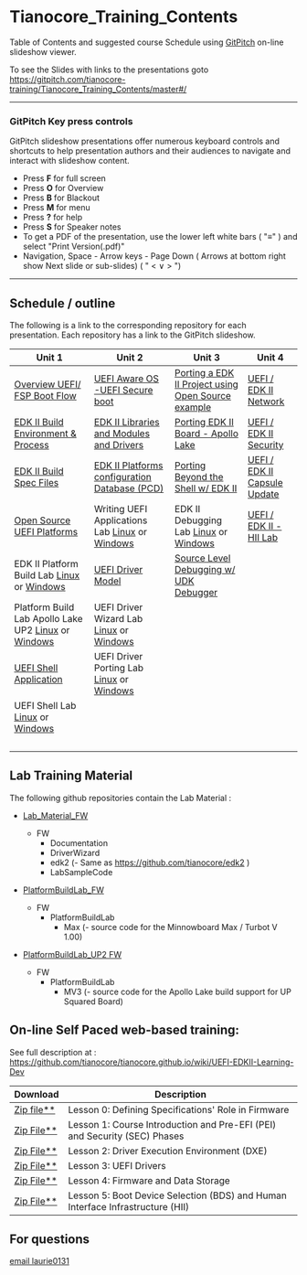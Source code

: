 <!--- @file
  Readme.md for UEFI / EDK II Training Tianocore Contents

  Copyright (c) 2018, Intel Corporation. All rights reserved.<BR>

  Redistribution and use in source (original document form) and 'compiled'
  forms (converted to PDF, epub, HTML and other formats) with or without
  modification, are permitted provided that the following conditions are met:

  1) Redistributions of source code (original document form) must retain the
     above copyright notice, this list of conditions and the following
     disclaimer as the first lines of this file unmodified.

  2) Redistributions in compiled form (transformed to other DTDs, converted to
     PDF, epub, HTML and other formats) must reproduce the above copyright
     notice, this list of conditions and the following disclaimer in the
     documentation and/or other materials provided with the distribution.

  THIS DOCUMENTATION IS PROVIDED BY TIANOCORE PROJECT "AS IS" AND ANY EXPRESS OR
  IMPLIED WARRANTIES, INCLUDING, BUT NOT LIMITED TO, THE IMPLIED WARRANTIES OF
  MERCHANTABILITY AND FITNESS FOR A PARTICULAR PURPOSE ARE DISCLAIMED. IN NO
  EVENT SHALL TIANOCORE PROJECT  BE LIABLE FOR ANY DIRECT, INDIRECT, INCIDENTAL,
  SPECIAL, EXEMPLARY, OR CONSEQUENTIAL DAMAGES (INCLUDING, BUT NOT LIMITED TO,
  PROCUREMENT OF SUBSTITUTE GOODS OR SERVICES; LOSS OF USE, DATA, OR PROFITS;
  OR BUSINESS INTERRUPTION) HOWEVER CAUSED AND ON ANY THEORY OF LIABILITY,
  WHETHER IN CONTRACT, STRICT LIABILITY, OR TORT (INCLUDING NEGLIGENCE OR
  OTHERWISE) ARISING IN ANY WAY OUT OF THE USE OF THIS DOCUMENTATION, EVEN IF
  ADVISED OF THE POSSIBILITY OF SUCH DAMAGE.

-->

# Tianocore_Training_Contents
Table of Contents and suggested course Schedule using [GitPitch]( https://gitpitch.com/docs/) on-line slideshow viewer.
  
To see the Slides with links to the presentations goto https://gitpitch.com/tianocore-training/Tianocore_Training_Contents/master#/

---
### GitPitch Key press controls

GitPitch slideshow presentations offer numerous keyboard controls and shortcuts to help presentation authors and their audiences to navigate and interact with slideshow content.

-  Press **F** for full screen
-  Press **O** for Overview
-  Press **B** for Blackout 
-  Press **M** for menu
-  Press **?** for help
-  Press **S** for Speaker notes
- To get a PDF of the presentation, use the lower left white bars ( "&equiv;" ) and select "Print Version(.pdf)"
- Navigation,  Space - Arrow keys - Page Down ( Arrows at bottom right show Next slide or sub-slides) ( " < &or; > ")

---

## Schedule / outline
The following is a link to the corresponding repository for each presentation.  Each repository has a link to the GitPitch slideshow.

|Unit 1 | Unit 2 | Unit 3 | Unit 4 |
| ----------------- | ------------------ | -------------- | -------------- |
| [Overview UEFI/ FSP Boot Flow ](https://github.com/tianocore-training/UEFI_Boot_Flow_Pres)  | [UEFI Aware OS -UEFI Secure boot](https://github.com/tianocore-training/UEFI_Aware_OS_Pres)| [Porting a  EDK II Project using Open Source example ](https://github.com/tianocore-training/EDK_II_Porting_Projects_Pres)| [UEFI / EDK II Network ](https://github.com/tianocore-training/UEFI_EDK_II_Network_Pres) |
| [EDK II Build Environment & Process](https://github.com/tianocore-training/EDK_II_Build_Process_Pres) | [EDK II Libraries and Modules and Drivers ](https://github.com/tianocore-training/EDK_II_Modules_Libs_Drivers_Pres) | [Porting EDK II Board - Apollo Lake](https://github.com/tianocore-training/EDK_II_Porting_Board_Pres) | [UEFI / EDK II Security ](https://github.com/tianocore-training/UEFI_Platform_Security_Pres)|
| [EDK II Build Spec Files](https://github.com/tianocore-training/EDK_II_Build_Spec_Files_Pres) | [EDK II Platforms configuration Database (PCD)](https://github.com/tianocore-training/Platform_Config_DB_PCD_Pres)| [Porting Beyond the Shell w/ EDK II](https://github.com/tianocore-training/EDK_II_Porting_Beyond_Shell_Pres)| [UEFI / EDK II Capsule Update ](https://github.com/tianocore-training/Capsule_Update_Pres)|
| [Open Source UEFI Platforms](https://github.com/tianocore-training/OpenSource_Platforms_Pres) | Writing UEFI Applications Lab [Linux](https://github.com/tianocore-training/Writing_UEFI_App_Lab) or [Windows ](https://github.com/tianocore-training/Writing_UEFI_App_Win_Lab) | EDK II Debugging Lab [Linux](https://github.com/tianocore-training/EDK_II_Debugging_Pres_Lab) or [Windows ](https://github.com/tianocore-training/EDK_II_Debugging_Pres_Win_Lab) | [UEFI / EDK II - HII Lab ](https://github.com/tianocore-training/UEFI_HII_Overview_Pres_Lab)|
| EDK II Platform Build Lab [Linux](https://github.com/tianocore-training/Platform_Build_Lab) or [Windows](https://github.com/tianocore-training/Platform_Build_Win_Lab) | [UEFI Driver Model  ](https://github.com/tianocore-training/UEFI_Driver_Pres) | [Source Level Debugging w/ UDK Debugger](https://github.com/tianocore-training/EDK_II_UDK_Debugger_Pres)| &nbsp; |
| Platform Build Lab Apollo Lake UP2 [Linux](https://github.com/tianocore-training/Platform_Build_Lab_UP2_Linux) or [Windows](https://github.com/tianocore-training/Platform_Build_Lab_UP2_WIN) | UEFI Driver Wizard Lab [Linux](https://github.com/tianocore-training/UEFI_Driver_Wizard_Lab) or [Windows](https://github.com/tianocore-training/UEFI_Driver_Wizard_Win_Lab) | &nbsp; |&nbsp; |
| [UEFI Shell Application](https://github.com/tianocore-training/UEFI_Shell_App_Pres) | UEFI Driver Porting Lab  [Linux](https://github.com/tianocore-training/UEFI_Driver_Porting_Lab) or [Windows](https://github.com/tianocore-training/UEFI_Driver_Porting_Win_Lab) | &nbsp; |&nbsp; |
| UEFI Shell Lab [Linux](https://github.com/tianocore-training/UEFI_Shell_Lab) or [Windows](https://github.com/tianocore-training/UEFI_Shell_Win_Lab) | &nbsp;  | &nbsp; |&nbsp; |
|  &nbsp;  | &nbsp;  | &nbsp; |&nbsp; |




## Lab Training Material
The following github repositories contain the Lab Material :  

- [Lab_Material_FW]( https://github.com/tianocore-training/Lab_Material_FW)
  - FW
     - Documentation
     - DriverWizard
     - edk2 (- Same as https://github.com/tianocore/edk2 )
     - LabSampleCode
- [PlatformBuildLab_FW](https://github.com/tianocore-training/PlatformBuildLab_FW)
  - FW
    - PlatformBuildLab
      - Max (- source code for the Minnowboard Max / Turbot V 1.00)

- [PlatformBuildLab_UP2 FW](https://github.com/tianocore-training/PlatformBuildLab_UP2_FW)
  - FW
    - PlatformBuildLab
      - MV3 (- source code for the Apollo Lake build support for UP Squared Board)
	  
	  
	  
## On-line Self Paced web-based training:
See full description at : https://github.com/tianocore/tianocore.github.io/wiki/UEFI-EDKII-Learning-Dev 

|Download |	Description|
| ----------------- | ------------------ |
|[Zip file** ](https://github.com/tianocore-training/Lesson-0/archive/master.zip) | Lesson 0: Defining Specifications' Role in Firmware |
|[Zip File** ](https://github.com/tianocore-training/Lesson-1/archive/master.zip) | Lesson 1: Course Introduction and Pre-EFI (PEI) and Security (SEC) Phases |
|[Zip File**](https://github.com/tianocore-training/Lesson-2/archive/master.zip) | Lesson 2: Driver Execution Environment (DXE) |
|[Zip File**](https://github.com/tianocore-training/Lesson-3/archive/master.zip) | Lesson 3: UEFI Drivers |
|[Zip File**](https://github.com/tianocore-training/Lesson-4/archive/master.zip) |Lesson 4: Firmware and Data Storage|
|[Zip File**](https://github.com/tianocore-training/Lesson-5/archive/master.zip) |Lesson 5: Boot Device Selection (BDS) and Human Interface Infrastructure (HII)|


## For questions 
[email laurie0131](mailto:laurie.jarlstrom@intel.com)
